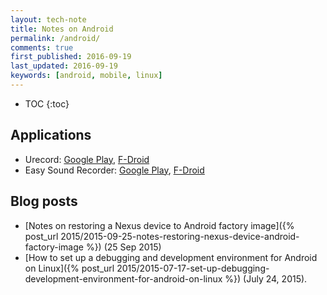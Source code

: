 ```yaml
---
layout: tech-note
title: Notes on Android
permalink: /android/
comments: true
first_published: 2016-09-19
last_updated: 2016-09-19
keywords: [android, mobile, linux]
---
```


* TOC
{:toc}

## Applications

- Urecord: [Google Play][urecord-play], [F-Droid][urecord-fdroid]
- Easy Sound Recorder: [Google Play][esrecorder-play], [F-Droid][esrecorder-fdroid]

[urecord-play]: https://play.google.com/store/apps/details?id=cc.co.eurdev.urecorder
[urecord-fdroid]: https://f-droid.org/repository/browse/?fdfilter=urecord&fdid=cc.co.eurdev.urecorder
[esrecorder-play]: https://play.google.com/store/apps/details?id=com.danielkim.soundrecorder
[esrecorder-fdroid]: https://f-droid.org/repository/browse/?fdfilter=sound+recorder&fdid=com.danielkim.soundrecorder

## Blog posts

- [Notes on restoring a Nexus device to Android factory image]({% post_url 2015/2015-09-25-notes-restoring-nexus-device-android-factory-image %}) (25 Sep 2015)
- [How to set up a debugging and development environment for Android on Linux]({% post_url 2015/2015-07-17-set-up-debugging-development-environment-for-android-on-linux %}) (July 24, 2015).
